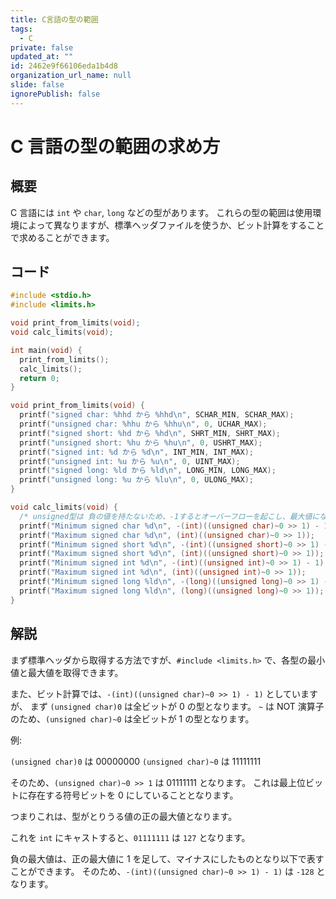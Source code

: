 ```yaml
---
title: C言語の型の範囲
tags:
  - C
private: false
updated_at: ""
id: 2462e9f66106eda1b4d8
organization_url_name: null
slide: false
ignorePublish: false
---
```


# C 言語の型の範囲の求め方

## 概要

C 言語には `int` や `char`, `long` などの型があります。
これらの型の範囲は使用環境によって異なりますが、標準ヘッダファイルを使うか、ビット計算をすることで求めることができます。

## コード

```c
#include <stdio.h>
#include <limits.h>

void print_from_limits(void);
void calc_limits(void);

int main(void) {
  print_from_limits();
  calc_limits();
  return 0;
}

void print_from_limits(void) {
  printf("signed char: %hhd から %hhd\n", SCHAR_MIN, SCHAR_MAX);
  printf("unsigned char: %hhu から %hhu\n", 0, UCHAR_MAX);
  printf("signed short: %hd から %hd\n", SHRT_MIN, SHRT_MAX);
  printf("unsigned short: %hu から %hu\n", 0, USHRT_MAX);
  printf("signed int: %d から %d\n", INT_MIN, INT_MAX);
  printf("unsigned int: %u から %u\n", 0, UINT_MAX);
  printf("signed long: %ld から %ld\n", LONG_MIN, LONG_MAX);
  printf("unsigned long: %u から %lu\n", 0, ULONG_MAX);
}

void calc_limits(void) {
  /* unsigned型は 負の値を持たないため、-1するとオーバーフローを起こし、最大値になる */
  printf("Minimum signed char %d\n", -(int)((unsigned char)~0 >> 1) - 1);
  printf("Maximum signed char %d\n", (int)((unsigned char)~0 >> 1));
  printf("Minimum signed short %d\n", -(int)((unsigned short)~0 >> 1) - 1);
  printf("Maximum signed short %d\n", (int)((unsigned short)~0 >> 1));
  printf("Minimum signed int %d\n", -(int)((unsigned int)~0 >> 1) - 1);
  printf("Maximum signed int %d\n", (int)((unsigned int)~0 >> 1));
  printf("Minimum signed long %ld\n", -(long)((unsigned long)~0 >> 1) - 1);
  printf("Maximum signed long %ld\n", (long)((unsigned long)~0 >> 1));
}
```

## 解説

まず標準ヘッダから取得する方法ですが、`#include <limits.h>` で、各型の最小値と最大値を取得できます。

また、ビット計算では、`-(int)((unsigned char)~0 >> 1) - 1)` としていますが、
まず `(unsigned char)0` は全ビットが 0 の型となります。
`~` は NOT 演算子のため、`(unsigned char)~0` は全ビットが 1 の型となります。

例:

`(unsigned char)0` は 00000000
`(unsigned char)~0` は 11111111

そのため、`(unsigned char)~0 >> 1` は 01111111 となります。
これは最上位ビットに存在する符号ビットを 0 にしていることとなります。

つまりこれは、型がとりうる値の正の最大値となります。

これを `int` にキャストすると、`01111111` は `127` となります。

負の最大値は、正の最大値に 1 を足して、マイナスにしたものとなり以下で表すことができます。
そのため、`-(int)((unsigned char)~0 >> 1) - 1)` は `-128` となります。
